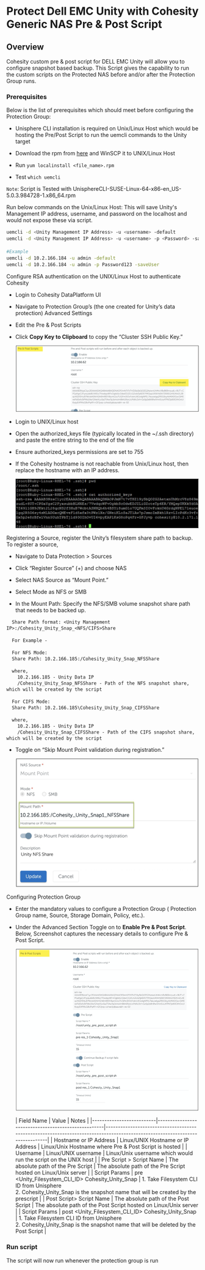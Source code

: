 # Protect Dell EMC Unity with Cohesity Generic NAS Pre & Post Script

## Overview

Cohesity custom pre & post script for DELL EMC Unity will allow you to configure snapshot based
backup. This Script gives the capability to run the custom scripts on the Protected NAS
before and/or after the Protection Group runs.

### Prerequisites

Below is the list of prerequisites which should meet before configuring the Protection Group:

* Unisphere CLI installation is required on Unix/Linux Host which would be hosting the Pre/Post Script to run the uemcli commands to the Unity target

* Download the rpm from [here](https://download.emc.com/downloads/DL69827_Dell-EMC-Unity-Unisphere-UEM-CLI-(SuSE-Linux-64-bit).rpm) and WinSCP it to UNIX/Linux Host

* Run `yum localinstall <file_name>.rpm`

* Test `which uemcli`

`Note`: Script is Tested with UnisphereCLI-SUSE-Linux-64-x86-en_US-5.0.3.984728-1.x86_64.rpm

Run below commands on the Unix/Linux Host: This will save Unity's Management IP address, username, and password on the localhost and would not expose these via script.

```bash
uemcli -d <Unity Management IP Address> -u <username> -default
uemcli -d <Unity Management IP Address> -u <username> -p <Password> -saveUser

#Example
uemcli -d 10.2.166.184 -u admin -default
uemcli -d 10.2.166.184 -u admin -p Password123 -saveUser
```

Configure RSA authentication on the UNIX/Linux Host to authenticate Cohesity

* Login to Cohesity DataPlatform UI

* Navigate to Protection Group’s (the one created for Unity’s data protection) Advanced Settings

* Edit the Pre & Post Scripts

* Click **Copy Key to Clipboard** to copy the “Cluster SSH Public Key.”

    ![copy-key](./images/copy-key.png)

* Login to UNIX/Linux host

* Open the authorized_keys file (typically located in the ~/.ssh directory) and paste the entire string to the end of the file

* Ensure authorized_keys permissions are set to 755

* If the Cohesity hostname is not reachable from Unix/Linux host, then replace the hostname with an IP address.

    ![authorized-keys](./images/ssh-authorized-key.png)

Registering a Source, register the Unity’s filesystem share path to backup. To register a source,

* Navigate to Data Protection > Sources

* Click “Register Source” (+)  and choose NAS

* Select NAS Source as “Mount Point.”

* Select Mode as NFS or SMB

* In the Mount Path: Specify the NFS/SMB volume snapshot share path that needs to be backed up.

```text
  Share Path format: <Unity Management IP>:/Cohesity_Unity_Snap_<NFS/CIFS>Share

  For Example - 

  For NFS Mode:
  Share Path: 10.2.166.185:/Cohesity_Unity_Snap_NFSShare

  where, 
    10.2.166.185 - Unity Data IP
    /Cohesity_Unity_Snap_NFSShare - Path of the NFS snapshot share, which will be created by the script

  For CIFS Mode:
  Share Path: 10.2.166.185\Cohesity_Unity_Snap_CIFSShare 
  
  where, 
    10.2.166.185 - Unity Data IP
    /Cohesity_Unity_Snap_CIFSShare - Path of the CIFS snapshot share, which will be created by the script
```

* Toggle on “Skip Mount Point validation during registration.”

    ![skip-mount-point.png](./images/skip-mount-point.png)

Configuring Protection Group

* Enter the mandatory values to configure a Protection Group ( Protection Group name, Source, Storage Domain, Policy, etc.).

* Under the Advanced Section Toggle on to **Enable Pre & Post Script**. Below, Screenshot captures the necessary details to configure Pre & Post Script.

  ![enable-pre-post](./images/enable-pre-post.png)

  | Field Name               | Value                                              | Notes                                                                                                                      |
|--------------------------|----------------------------------------------------|----------------------------------------------------------------------------------------------------------------------------|
| Hostname or IP Address   | Linux/UNIX Hostname or IP Address                  | Linux/Unix Hostname where Pre & Post Script is hosted                                                                      |
| Username                 | Linux/UNIX username                                | Linux/Unix username which would run the script on the UNIX host                                                            |
| Pre Script > Script Name | The absolute path of the Pre Script                | The absolute path of the Pre Script hosted on Linux/Unix server                                                            |
| Script Params            | pre <Unity_Filesystem_CLI_ID> Cohesity_Unity_Snap  | 1. Take Filesystem CLI ID from Unisphere <br> 2. Cohesity_Unity_Snap is the snapshot name that will be created by the prescript   |
| Post Script> Script Name | The absolute path of the Post Script               | The absolute path of the Post Script hosted on Linux/Unix server                                                           |
| Script Params            | post <Unity_Filesystem_CLI_ID> Cohesity_Unity_Snap | 1. Take Filesystem CLI ID from Unisphere <br> 2. Cohesity_Unity_Snap is the snapshot name that will be deleted by the Post Script |

### Run script

The script will now run whenever the protection group is run
